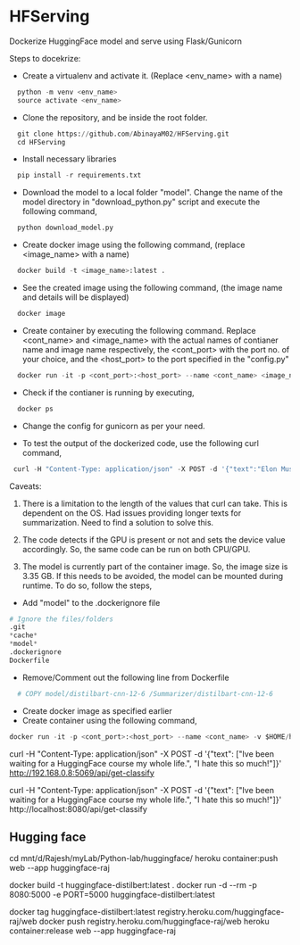 # HFServing
Dockerize HuggingFace model and serve using Flask/Gunicorn

Steps to docekrize:

- Create a virtualenv and activate it. (Replace <env_name> with a name)
```python
  python -m venv <env_name>
  source activate <env_name>
```

- Clone the repository, and be inside the root folder.
```python
  git clone https://github.com/AbinayaM02/HFServing.git
  cd HFServing
```

- Install necessary libraries
```python
  pip install -r requirements.txt
```

- Download the model to a local folder "model". 
Change the name of the model directory in "download_python.py" script and execute the following command,
```python
  python download_model.py
```

- Create docker image using the following command, (replace <image_name> with a name)
```python
  docker build -t <image_name>:latest .
```

- See the created image using the following command, (the image name and details will be displayed)
```python
  docker image
```

- Create container by executing the following command. Replace <cont_name> and <image_name> with the actual names of contianer name and image name respectively, the <cont_port> with the port no. of your choice, and the <host_port> to the port specified in the "config.py"
```python
  docker run -it -p <cont_port>:<host_port> --name <cont_name> <image_name>
```

- Check if the contianer is running by executing,
```python
  docker ps
```

- Change the config for gunicorn as per your need.

- To test the output of the dockerized code, use  the following curl command,
```python
 curl -H "Content-Type: application/json" -X POST -d '{"text":"Elon Musk has shown again he can influence the digital currency market with just his tweets. After saying that electric vehicle-making company Tesla will not accept payments in Bitcoin because of environmental concerns, he tweeted that he was working with developers of Dogecoin to improve system transaction efficiency.", "min_length": 15, "max_length": 75}' http://0.0.0.0:<cont_port>/api/get-summary
```

Caveats: 

1. There is a limitation to the length of the values that curl can take. This is dependent on the OS. Had issues providing longer texts for summarization. Need to find a solution to solve this.

2. The code detects if the GPU is present or not and sets the device value accordingly. So, the same code can be run on both CPU/GPU.

3. The model is currently part of the container image. So, the image size is 3.35 GB. If this needs to be avoided, the model can be mounted during runtime. To do so, follow the steps,

  - Add "model" to the .dockerignore file
  ```python
  # Ignore the files/folders
  .git
  *cache*
  *model*
  .dockerignore
  Dockerfile
  ```

  - Remove/Comment out the following line from Dockerfile
  ```python
    # COPY model/distilbart-cnn-12-6 /Summarizer/distilbart-cnn-12-6
  ```
  - Create docker image as specified earlier
  - Create container using the following command,
  ```python 
  docker run -it -p <cont_port>:<host_port> --name <cont_name> -v $HOME/huggingface/model/distilbart-cnn-12-6:/Summarizer/distilbart-cnn-12-6 <image_name>
```

 curl -H "Content-Type: application/json" -X POST -d '{"text": ["Ive been waiting for a HuggingFace course my whole life.", "I hate this so much!"]}' http://192.168.0.8:5069/api/get-classify

  curl -H "Content-Type: application/json" -X POST -d '{"text": ["Ive been waiting for a HuggingFace course my whole life.", "I hate this so much!"]}' http://localhost:8080/api/get-classify

  
## Hugging face
cd mnt/d/Rajesh/myLab/Python-lab/huggingface/
heroku container:push web --app huggingface-raj

docker build -t huggingface-distilbert:latest .
docker run -d --rm -p 8080:5000 -e PORT=5000 huggingface-distilbert:latest

docker tag huggingface-distilbert:latest registry.heroku.com/huggingface-raj/web
docker push registry.heroku.com/huggingface-raj/web
heroku container:release web --app huggingface-raj